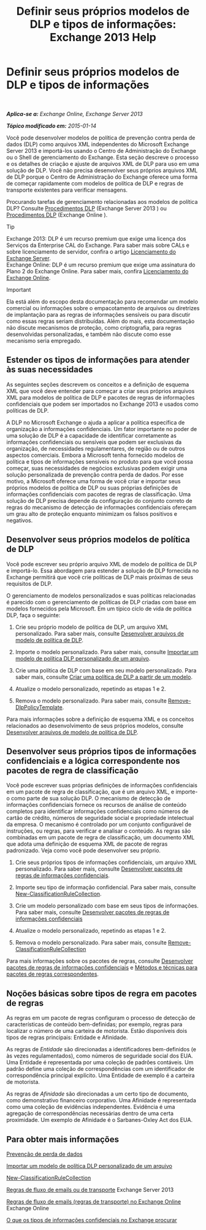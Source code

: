 ﻿---
title: 'Definir seus próprios modelos de DLP e tipos de informações: Exchange 2013 Help'
TOCTitle: Definir seus próprios modelos de DLP e tipos de informações
ms:assetid: f4622dba-3347-4758-b4a2-f01b043c908c
ms:mtpsurl: https://technet.microsoft.com/pt-br/library/JJ674310(v=EXCHG.150)
ms:contentKeyID: 50487003
ms.date: 05/22/2018
mtps_version: v=EXCHG.150
ms.translationtype: MT
---

# Definir seus próprios modelos de DLP e tipos de informações

 

_**Aplica-se a:** Exchange Online, Exchange Server 2013_

_**Tópico modificado em:** 2015-01-14_

Você pode desenvolver modelos de política de prevenção contra perda de dados (DLP) como arquivos XML independentes do Microsoft Exchange Server 2013 e importá-los usando o Centro de Administração do Exchange ou o Shell de gerenciamento do Exchange. Esta seção descreve o processo e os detalhes de criação e ajuste de arquivos XML de DLP para uso em uma solução de DLP. Você não precisa desenvolver seus próprios arquivos XML de DLP porque o Centro de Administração do Exchange oferece uma forma de começar rapidamente com modelos de política de DLP e regras de transporte existentes para verificar mensagens.

Procurando tarefas de gerenciamento relacionadas aos modelos de política DLP? Consulte [Procedimentos DLP](dlp-procedures-exchange-2013-help.md) (Exchange Server 2013 ) ou [Procedimentos DLP](https://technet.microsoft.com/pt-br/library/jj938003\(v=exchg.150\)) (Exchange Online ).


> [!TIP]
> Exchange 2013: DLP é um recurso premium que exige uma licença dos Serviços da Enterprise CAL do Exchange. Para saber mais sobre CALs e sobre licenciamento de servidor, confira o artigo <A href="https://go.microsoft.com/fwlink/p/?linkid=237292">Licenciamento do Exchange Server</A>.<BR>Exchange Online: DLP é um recurso premium que exige uma assinatura do Plano 2 do Exchange Online. Para saber mais, confira <A href="https://go.microsoft.com/fwlink/p/?linkid=286154">Licenciamento do Exchange Online</A>.




> [!IMPORTANT]
> Ela está além do escopo desta documentação para recomendar um modelo comercial ou informações sobre o empacotamento de arquivos ou diretrizes de implantação para as regras de informações sensíveis ou para discutir como essas regras seriam distribuídas. Além do mais, esta documentação não discute mecanismos de proteção, como criptografia, para regras desenvolvidas personalizadas, e também não discute como esse mecanismo seria empregado.



## Estender os tipos de informações para atender às suas necessidades

As seguintes seções descrevem os conceitos e a definição de esquema XML que você deve entender para começar a criar seus próprios arquivos XML para modelos de política de DLP e pacotes de regras de informações confidenciais que podem ser importados no Exchange 2013 e usados como políticas de DLP.

A DLP no Microsoft Exchange o ajuda a aplicar a política específica de organização a informações confidenciais. Um fator importante no poder de uma solução de DLP é a capacidade de identificar corretamente as informações confidenciais ou sensíveis que podem ser exclusivas da organização, de necessidades regulamentares, de região ou de outros aspectos comerciais. Embora a Microsoft tenha fornecido modelos de política e tipos de informações sensíveis no produto para que você possa começar, suas necessidades de negócios exclusivas podem exigir uma solução personalizada de prevenção contra perda de dados. Por esse motivo, a Microsoft oferece uma forma de você criar e importar seus próprios modelos de política de DLP ou suas próprias definições de informações confidenciais com pacotes de regras de classificação. Uma solução de DLP precisa depende da configuração do conjunto correto de regras do mecanismo de detecção de informações confidenciais ofereçam um grau alto de proteção enquanto minimizam os falsos positivos e negativos.

## Desenvolver seus próprios modelos de política de DLP

Você pode escrever seu próprio arquivo XML de modelo de política de DLP e importá-lo. Essa abordagem para estender a solução de DLP fornecida no Exchange permitirá que você crie políticas de DLP mais próximas de seus requisitos de DLP.

O gerenciamento de modelos personalizados e suas políticas relacionadas é parecido com o gerenciamento de políticas de DLP criadas com base em modelos fornecidos pela Microsoft. Em um típico ciclo de vida de política DLP, faça o seguinte:

1.  Crie seu próprio modelo de política de DLP, um arquivo XML personalizado. Para saber mais, consulte [Desenvolver arquivos de modelo de política de DLP](xml-rule-schema-and-rule-structure-guide-for-dlp-policy-files.md).

2.  Importe o modelo personalizado. Para saber mais, consulte [Importar um modelo de política DLP personalizado de um arquivo](import-a-custom-dlp-policy-template-from-a-file-exchange-2013-help.md).

3.  Crie uma política de DLP com base em seu modelo personalizado. Para saber mais, consulte [Criar uma política de DLP a partir de um modelo](how-to-new-dlp-data-loss-prevention-policy-template.md).

4.  Atualize o modelo personalizado, repetindo as etapas 1 e 2.

5.  Remova o modelo personalizado. Para saber mais, consulte [Remove-DlpPolicyTemplate](https://technet.microsoft.com/pt-br/library/jj215739\(v=exchg.150\)).

Para mais informações sobre a definição de esquema XML e os conceitos relacionados ao desenvolvimento de seus próprios modelos, consulte [Desenvolver arquivos de modelo de política de DLP](xml-rule-schema-and-rule-structure-guide-for-dlp-policy-files.md).

## Desenvolver seus próprios tipos de informações confidenciais e a lógica correspondente nos pacotes de regra de classificação

Você pode escrever suas próprias definições de informações confidenciais em um pacote de regra de classificação, que é um arquivo XML, e importe-o como parte de sua solução DLP. O mecanismo de detecção de informações confidenciais fornece os recursos de análise de conteúdo completos para identificar informações confidenciais como números de cartão de crédito, números de seguridade social e propriedade intelectual da empresa. O mecanismo é controlado por um conjunto configurável de instruções, ou regras, para verificar e analisar o conteúdo. As regras são combinadas em um pacote de regra de classificação, um documento XML que adota uma definição de esquema XML de pacote de regras padronizado. Veja como você pode desenvolver seu próprio.

1.  Crie seus próprios tipos de informações confidenciais, um arquivo XML personalizado. Para saber mais, consulte [Desenvolver pacotes de regras de informações confidenciais](technical-description-of-xml-schema-for-dlp-rule-packages.md).

2.  Importe seu tipo de informação confidencial. Para saber mais, consulte [New-ClassificationRuleCollection](https://technet.microsoft.com/pt-br/library/jj218619\(v=exchg.150\)).

3.  Crie um modelo personalizado com base em seus tipos de informações. Para saber mais, consulte [Desenvolver pacotes de regras de informações confidenciais](technical-description-of-xml-schema-for-dlp-rule-packages.md)

4.  Atualize o modelo personalizado, repetindo as etapas 1 e 2.

5.  Remova o modelo personalizado. Para saber mais, consulte [Remove-ClassificationRuleCollection](https://technet.microsoft.com/pt-br/library/jj218670\(v=exchg.150\))

Para mais informações sobre os pacotes de regras, consulte [Desenvolver pacotes de regras de informações confidenciais](technical-description-of-xml-schema-for-dlp-rule-packages.md) e [Métodos e técnicas para pacotes de regras correspondentes](technical-description-of-xsd-rule-matching-for-dlp-rule-packages.md).

## Noções básicas sobre tipos de regra em pacotes de regras

As regras em um pacote de regras configuram o processo de detecção de características de conteúdo bem-definidas; por exemplo, regras para localizar o número de uma carteira de motorista. Estão disponíveis dois tipos de regras principais: Entidade e Afinidade.

As regras de *Entidade* são direcionadas a identificadores bem-definidos (e às vezes regulamentados), como números de seguridade social dos EUA. Uma Entidade é representada por uma coleção de padrões contáveis. Um padrão define uma coleção de correspondências com um identificador de correspondência principal explícito. Uma Entidade de exemplo é a carteira de motorista.

As regras de *Afinidade* são direcionadas a um certo tipo de documento, como demonstrativo financeiro corporativo. Uma Afinidade é representada como uma coleção de evidências independentes. Evidência é uma agregação de correspondências necessárias dentro de uma certa proximidade. Um exemplo de Afinidade é o Sarbanes-Oxley Act dos EUA.

## Para obter mais informações

[Prevenção de perda de dados](technical-overview-of-dlp-data-loss-prevention-in-exchange.md)

[Importar um modelo de política DLP personalizado de um arquivo](import-a-custom-dlp-policy-template-from-a-file-exchange-2013-help.md)

[New-ClassificationRuleCollection](https://technet.microsoft.com/pt-br/library/jj218619\(v=exchg.150\))

[Regras de fluxo de emails ou de transporte](mail-flow-rules-transport-rules-in-exchange-2013-exchange-2013-help.md) Exchange Server 2013

[Regras de fluxo de emails (regras de transporte) no Exchange Online](https://technet.microsoft.com/pt-br/library/jj919238\(v=exchg.150\)) Exchange Online

[O que os tipos de informações confidenciais no Exchange procurar](what-the-sensitive-information-types-in-exchange-look-for-exchange-online-help.md)


